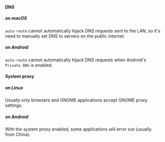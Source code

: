 #### DNS

##### on macOS

`auto-route` cannot automatically hijack DNS requests sent to the LAN, so it's need to manually set DNS to servers on the public internet.

##### on Android

`auto-route` cannot automatically hijack DNS requests when Android's `Private DNS` is enabled.

#### System proxy

##### on Linux

Usually only browsers and GNOME applications accept GNOME proxy settings.

##### on Android

With the system proxy enabled, some applications will error out (usually from China).